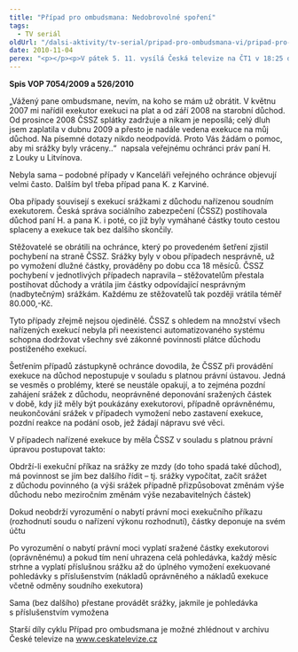 ```yaml
---
title: "Případ pro ombudsmana: Nedobrovolné spoření"
tags:
  - TV seriál
oldUrl: "/dalsi-aktivity/tv-serial/pripad-pro-ombudsmana-vi/pripad-pro-ombudsmana-nedobrovolne-sporeni-1/"
date: 2010-11-04
perex: "<p></p><p>V pátek 5. 11. vysílá Česká televize na ČT1 v 18:25 desátý díl cyklu Případ pro ombudsmana (repríze v pondělí 8. 11. ve 12:25 na ČT2). Díl nazvaný Nedobrovolné spoření upozorňuje na to, že Česká správa sociálního zabezpečení zatím prakticky není schopna včas plnit všechny své povinnosti plátce důchodu postiženého exekucí.</p>"
---
```


<!-- imported from the old website -->

<p><strong>Spis VOP 7054/2009 a 526/2010</strong></p><p>„Vážený pane ombudsmane, nevím, na koho se mám už obrátit. V květnu 2007 mi nařídil exekutor exekuci na plat a od září 2008 na starobní důchod. Od prosince 2008 ČSSZ splátky zadržuje a nikam je neposílá; celý dluh jsem zaplatila v dubnu 2009 a přesto je nadále vedena exekuce na můj důchod. Na písemné dotazy nikdo neodpovídá. Proto Vás žádám o pomoc, aby mi srážky byly vráceny..“  napsala veřejnému ochránci práv paní H. z Louky u Litvínova. </p><p>Nebyla sama &ndash; podobné případy v Kanceláři veřejného ochránce objevují velmi často. Dalším byl třeba případ pana K. z Karviné. </p><p>Oba případy souvisejí s exekucí srážkami z důchodu nařízenou soudním exekutorem. Česká správa sociálního zabezpečení (ČSSZ) postihovala důchod paní H. a pana K. i poté, co již byly vymáhané částky touto cestou splaceny a exekuce tak bez dalšího skončily.</p><p>Stěžovatelé se obrátili na ochránce, který po provedeném šetření zjistil pochybení na straně ČSSZ. Srážky byly v obou případech nesprávně, už po vymožení dlužné částky, prováděny po dobu cca 18 měsíců. ČSSZ pochybení v jednotlivých případech napravila &ndash; stěžovatelům přestala postihovat důchody a vrátila jim částky odpovídající nesprávným (nadbytečným) srážkám. Každému ze stěžovatelů tak později vrátila téměř 80.000,-Kč. </p><p>Tyto případy zřejmě nejsou ojedinělé. ČSSZ s ohledem na množství všech nařízených exekucí nebyla při neexistenci automatizovaného systému schopna dodržovat všechny své zákonné povinnosti plátce důchodu postiženého exekucí.</p><p>Šetřením případů zástupkyně ochránce dovodila, že ČSSZ při provádění exekuce na důchod nepostupuje v souladu s platnou právní ústavou. Jedná se vesměs o problémy, které se neustále opakují, a to zejména pozdní zahájení srážek z důchodu, neoprávněné deponování sražených částek v době, kdy již měly být poukázány exekutorovi, případně oprávněnému, neukončování srážek v případech vymožení nebo zastavení exekuce, pozdní reakce na podání osob, jež žádají nápravu své věci.</p><p>V případech nařízené exekuce by měla ČSSZ v souladu s platnou právní úpravou postupovat takto: </p><p>Obdrží-li exekuční příkaz na srážky ze mzdy (do toho spadá také důchod), má povinnost se jím bez dalšího řídit – tj. srážky vypočítat, začít srážet z důchodu povinného (a výši srážek případně přizpůsobovat změnám výše důchodu nebo meziročním změnám výše nezabavitelných částek)</p><p>Dokud neobdrží vyrozumění o nabytí právní moci exekučního příkazu (rozhodnutí soudu o nařízení výkonu rozhodnutí), částky deponuje na svém účtu</p><p>Po vyrozumění o nabytí právní moci vyplatí sražené částky exekutorovi (oprávněnému) a pokud tím není uhrazena celá pohledávka, každý měsíc strhne a vyplatí příslušnou srážku až do úplného vymožení exekuované pohledávky s příslušenstvím (nákladů oprávněného a nákladů exekuce včetně odměny soudního exekutora)</p><p>Sama (bez dalšího) přestane provádět srážky, jakmile je pohledávka s příslušenstvím vymožena</p><p></p><p>Starší díly cyklu Případ pro ombudsmana je možné zhlédnout v archivu České televize na <a title="Otevření do nového okna" href="http://www.ceskatelevize.cz/" target="_blank">www.ceskatelevize.cz</a> <img alt="" src="https://www.ochrance.cz/typo3/ext/od_linkdesc/icons/external.gif" class="od_linkdesc_icon_external" /></p>
